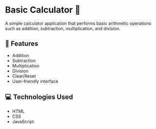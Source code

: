 # Basic Calculator 🧮

A simple calculator application that performs basic arithmetic operations such as addition, subtraction, multiplication, and division.

## 🚀 Features

- Addition
- Subtraction
- Multiplication
- Division
- Clear/Reset
- User-friendly interface

## 💻 Technologies Used

- HTML
- CSS
- JavaScript
